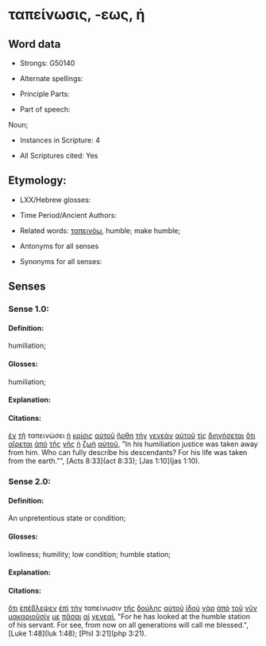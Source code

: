 # ταπείνωσις, -εως, ἡ

<!-- Status: S2=NeedsFinalCheck -->
<!-- Lexica used for edits: BDAG, FFM, LN, A-S -->

## Word data

* Strongs: G50140

* Alternate spellings:

* Principle Parts: 

* Part of speech: 

Noun;

* Instances in Scripture: 4

* All Scriptures cited: Yes

## Etymology: 

* LXX/Hebrew glosses: 

* Time Period/Ancient Authors: 

* Related words: [ταπεινόω](../G50130/01.md), humble; make humble;

* Antonyms for all senses

* Synonyms for all senses: 

## Senses 

### Sense 1.0:

#### Definition: 

humiliation;

#### Glosses:

humiliation;

#### Explanation:

#### Citations:

[ἐν](../G17220/01.md) [τῇ](../G35880/01.md) ταπεινώσει [ἡ](../G35880/01.md) [κρίσις](../G29200/01.md) [αὐτοῦ](../G08460/01.md) [ἤρθη](../G01420/01.md) [τὴν](../G35880/01.md) [γενεὰν](../G10740/01.md) [αὐτοῦ](../G08460/01.md) [τίς](../G51010/01.md) [διηγήσεται](../G13340/01.md) [ὅτι](../G37540/01.md) [αἴρεται](../G01420/01.md) [ἀπὸ](../G05750/01.md) [τῆς](../G35880/01.md) [γῆς](../G10930/01.md) [ἡ](../G35880/01.md) [ζωὴ](../G22220/01.md) [αὐτοῦ](../G08460/01.md), 
"In his humiliation justice was taken away from him. Who can fully describe his descendants? For his life was taken from the earth."", 
[Acts 8:33](act 8:33);  [Jas 1:10](jas 1:10).  

### Sense 2.0:

#### Definition: 

An unpretentious state or condition;

#### Glosses:

lowliness; humility; low condition; humble station;

#### Explanation:

#### Citations:

[ὅτι](../G37540/01.md) [ἐπέβλεψεν](../G19140/01.md) [ἐπὶ](../G19090/01.md) [τὴν](../G35880/01.md) ταπείνωσιν [τῆς](../G35880/01.md) [δούλης](../G13990/01.md) [αὐτοῦ](../G08460/01.md) [ἰδοὺ](../G37080/01.md) [γὰρ](../G10630/01.md) [ἀπὸ](../G05750/01.md) [τοῦ](../G35880/01.md) [νῦν](../G35680/01.md) [μακαριοῦσίν](../G31060/01.md) [με](../G14730/01.md) [πᾶσαι](../G39560/01.md) [αἱ](../G35880/01.md) [γενεαί](../G10740/01.md), 
"For he has looked at the humble station of his servant. For see, from now on all generations will call me blessed.", 
[Luke 1:48](luk 1:48);  [Phil 3:21](php 3:21).  
